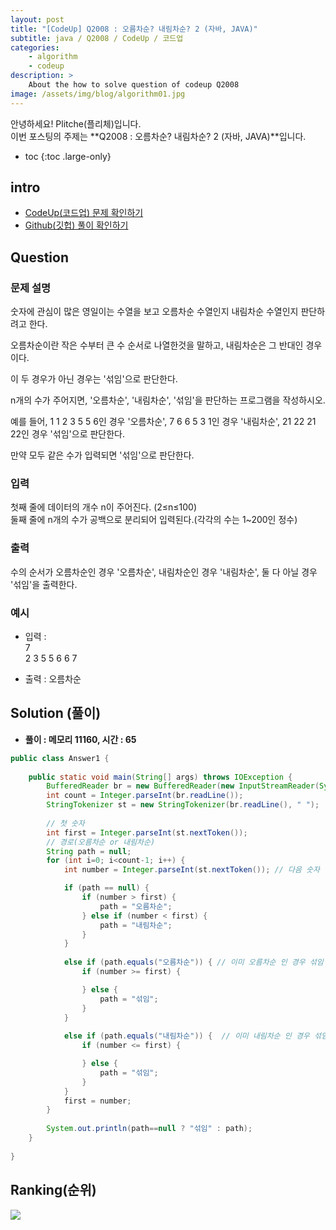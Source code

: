 ```yaml
---
layout: post
title: "[CodeUp] Q2008 : 오름차순? 내림차순? 2 (자바, JAVA)"
subtitle: java / Q2008 / CodeUp / 코드업
categories:
    - algorithm
    - codeup
description: >
    About the how to solve question of codeup Q2008
image: /assets/img/blog/algorithm01.jpg
---
```


안녕하세요! Plitche(플리체)입니다.  
이번 포스팅의 주제는 **Q2008 : 오름차순? 내림차순? 2 (자바, JAVA)**입니다.

* toc
{:toc .large-only}

## intro
* [CodeUp(코드업) 문제 확인하기](https://codeup.kr/problem.php?id=2008)  
* [Github(깃헙) 풀이 확인하기](https://github.com/plitche/CodeUp_Solution/tree/master/Q2001~Q2100/Q2008)  

## Question
### 문제 설명
숫자에 관심이 많은 영일이는 수열을 보고 오름차순 수열인지 내림차순 수열인지 판단하려고 한다.  
  
오름차순이란 작은 수부터 큰 수 순서로 나열한것을 말하고, 내림차순은 그 반대인 경우이다.  
  
이 두 경우가 아닌 경우는 '섞임'으로 판단한다.  
  
n개의 수가 주어지면, '오름차순', '내림차순', '섞임'을 판단하는 프로그램을 작성하시오.  
  
예를 들어, 1 1 2 3 5 5 6인 경우 '오름차순', 7 6 6 5 3 1인 경우 '내림차순',  21 22 21 22인 경우 '섞임'으로 판단한다.  
  
만약 모두 같은 수가 입력되면 '섞임'으로 판단한다.  
  
### 입력
첫째 줄에 데이터의 개수 n이 주어진다. (2≤n≤100)  
둘째 줄에 n개의 수가 공백으로 분리되어 입력된다.(각각의 수는 1~200인 정수)  

### 출력
수의 순서가 오름차순인 경우 '오름차순', 내림차순인 경우 '내림차순', 둘 다 아닐 경우 '섞임'을 출력한다.  
  
### 예시
* 입력 :  
7  
2 3 5 5 6 6 7  
  
* 출력 : 오름차순  
  
## Solution (풀이)
* **풀이 : 메모리 11160, 시간 : 65**  

```java
public class Answer1 {
	
	public static void main(String[] args) throws IOException {
        BufferedReader br = new BufferedReader(new InputStreamReader(System.in));
        int count = Integer.parseInt(br.readLine());
        StringTokenizer st = new StringTokenizer(br.readLine(), " ");
        
        // 첫 숫자
        int first = Integer.parseInt(st.nextToken());
        // 경로(오름차순 or 내림차순)
        String path = null;
        for (int i=0; i<count-1; i++) {
        	int number = Integer.parseInt(st.nextToken()); // 다음 숫자 입력받기

        	if (path == null) {
        		if (number > first) {
        			path = "오름차순";
        		} else if (number < first) {
        			path = "내림차순";
        		}
        	}
        	
        	else if (path.equals("오름차순")) { // 이미 오름차순 인 경우 섞임 판단
        		if (number >= first) {

        		} else {
        			path = "섞임";
        		}
        	}
        	
        	else if (path.equals("내림차순")) {  // 이미 내림차순 인 경우 섞임 판단
        		if (number <= first) {

        		} else {
        			path = "섞임";
        		}
        	}
        	first = number;
        }
        
        System.out.println(path==null ? "섞임" : path);
	}
    	 
}
```  

## Ranking(순위)
![](/assets/post/codeup/Q2000~Q2999/20220125_02/03.JPG)  